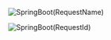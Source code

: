 ![SpringBoot(RequestName)](https://github.com/user-attachments/assets/f6f3d973-61cf-4307-af6c-d3ebd02260ff)

![SpringBoot(RequestId)](https://github.com/user-attachments/assets/0efcdb22-f18c-4ffd-ad2b-de64919f2e08)
